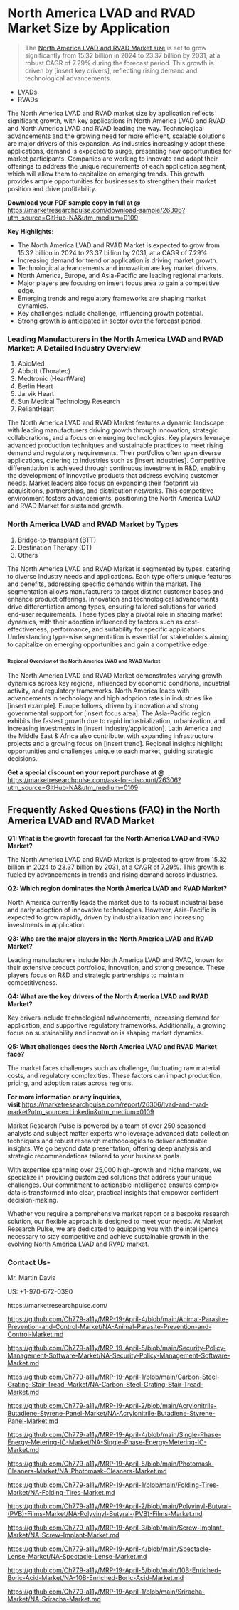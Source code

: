 <h1>North America LVAD and RVAD Market&nbsp;Size by Application</h1><blockquote><p>The <a href="https://marketresearchpulse.com/download-sample/26306?utm_source=GitHub-NA&amp;utm_medium=0109">North America LVAD and RVAD Market size</a> is set to grow significantly from 15.32 billion in 2024 to 23.37 billion by 2031, at a robust CAGR of 7.29% during the forecast period. This growth is driven by [insert key drivers], reflecting rising demand and technological advancements.</p></blockquote><ul><li>LVADs<li> RVADs</li></ul><p>The North America LVAD and RVAD market size by application reflects significant growth, with key applications in North America LVAD and RVAD and North America LVAD and RVAD leading the way. Technological advancements and the growing need for more efficient, scalable solutions are major drivers of this expansion. As industries increasingly adopt these applications, demand is expected to surge, presenting new opportunities for market participants. Companies are working to innovate and adapt their offerings to address the unique requirements of each application segment, which will allow them to capitalize on emerging trends. This growth provides ample opportunities for businesses to strengthen their market position and drive profitability.</p><p><strong>Download your PDF sample copy in full at @ </strong><a href="https://marketresearchpulse.com/download-sample/26306?utm_source=GitHub-NA&amp;utm_medium=0109">https://marketresearchpulse.com/download-sample/26306?utm_source=GitHub-NA&amp;utm_medium=0109</a></p><p><strong>Key Highlights: </strong></p><ul><li>The North America LVAD and RVAD Market is expected to grow from 15.32 billion in 2024 to 23.37 billion by 2031, at a CAGR of 7.29%.</li><li>Increasing demand for trend or application is driving market growth.</li><li>Technological advancements and innovation are key market drivers.</li><li>North America, Europe, and Asia-Pacific are leading regional markets.</li><li>Major players are focusing on insert focus area to gain a competitive edge.</li><li>Emerging trends and regulatory frameworks are shaping market dynamics.</li><li>Key challenges include challenge, influencing growth potential.</li><li>Strong growth is anticipated in sector over the forecast period.</li></ul><h3>Leading Manufacturers in the North America LVAD and RVAD Market: A Detailed Industry Overview</h3><ol><li>AbioMed</li><li>Abbott (Thoratec)</li><li>Medtronic (HeartWare)</li><li>Berlin Heart</li><li>Jarvik Heart</li><li>Sun Medical Technology Research</li><li>ReliantHeart</li></ol><div class="flex max-w-full flex-col flex-grow"><div class="min-h-8 text-message flex w-full flex-col items-end gap-2 whitespace-normal break-words [.text-message+&amp;]:mt-5" dir="auto" data-message-author-role="assistant" data-message-id="fd8432e4-4910-450d-b182-61b7bfb0a01f" data-message-model-slug="gpt-4o"><div class="flex w-full flex-col gap-1 empty:hidden first:pt-[3px]"><div class="markdown prose w-full break-words dark:prose-invert light"><p>The North America LVAD and RVAD Market features a dynamic landscape with leading manufacturers driving growth through innovation, strategic collaborations, and a focus on emerging technologies. Key players leverage advanced production techniques and sustainable practices to meet rising demand and regulatory requirements. Their portfolios often span diverse applications, catering to industries such as [insert industries]. Competitive differentiation is achieved through continuous investment in R&amp;D, enabling the development of innovative products that address evolving customer needs. Market leaders also focus on expanding their footprint via acquisitions, partnerships, and distribution networks. This competitive environment fosters advancements, positioning the North America LVAD and RVAD Market for sustained growth.</p></div></div></div></div><h3>North America LVAD and RVAD Market by Types</h3><ol><li>Bridge-to-transplant (BTT)<li> Destination Therapy (DT)<li> Others</li></ol><div class="flex max-w-full flex-col flex-grow"><div class="min-h-8 text-message flex w-full flex-col items-end gap-2 whitespace-normal break-words [.text-message+&amp;]:mt-5" dir="auto" data-message-author-role="assistant" data-message-id="084470be-0bb7-4664-bddf-5156b4f41249" data-message-model-slug="gpt-4o-mini"><div class="flex w-full flex-col gap-1 empty:hidden first:pt-[3px]"><div class="markdown prose w-full break-words dark:prose-invert light"><p>The North America LVAD and RVAD Market is segmented by types, catering to diverse industry needs and applications. Each type offers unique features and benefits, addressing specific demands within the market. The segmentation allows manufacturers to target distinct customer bases and enhance product offerings. Innovation and technological advancements drive differentiation among types, ensuring tailored solutions for varied end-user requirements. These types play a pivotal role in shaping market dynamics, with their adoption influenced by factors such as cost-effectiveness, performance, and suitability for specific applications. Understanding type-wise segmentation is essential for stakeholders aiming to capitalize on emerging opportunities and gain a competitive edge.</p></div></div></div></div><h3><span style="font-size: 11px;">Regional Overview of the North America LVAD and RVAD Market</span></h3><div class="flex max-w-full flex-col flex-grow"><div class="min-h-8 text-message flex w-full flex-col items-end gap-2 whitespace-normal break-words [.text-message+&amp;]:mt-5" dir="auto" data-message-author-role="assistant" data-message-id="e9038762-ce64-4e30-91c9-9bd413514231" data-message-model-slug="gpt-4o-mini"><div class="flex w-full flex-col gap-1 empty:hidden first:pt-[3px]"><div class="markdown prose w-full break-words dark:prose-invert light"><p>The North America LVAD and RVAD Market demonstrates varying growth dynamics across key regions, influenced by economic conditions, industrial activity, and regulatory frameworks. North America leads with advancements in technology and high adoption rates in industries like [insert example]. Europe follows, driven by innovation and strong governmental support for [insert focus area]. The Asia-Pacific region exhibits the fastest growth due to rapid industrialization, urbanization, and increasing investments in [insert industry/application]. Latin America and the Middle East &amp; Africa also contribute, with expanding infrastructure projects and a growing focus on [insert trend]. Regional insights highlight opportunities and challenges unique to each market, guiding strategic decisions.</p></div></div></div></div><p><strong>Get a special discount on your report purchase at @ </strong><a href="https://marketresearchpulse.com/ask-for-discount/26306?utm_source=GitHub-NA&amp;utm_medium=0109">https://marketresearchpulse.com/ask-for-discount/26306?utm_source=GitHub-NA&amp;utm_medium=0109</a></p><h2>Frequently Asked Questions (FAQ) in the North America LVAD and RVAD Market</h2><p><strong>Q1: What is the growth forecast for the North America LVAD and RVAD Market?</strong></p><p>The North America LVAD and RVAD Market is projected to grow from 15.32 billion in 2024 to 23.37 billion by 2031, at a CAGR of 7.29%. This growth is fueled by advancements in trends and rising demand across industries.</p><p><strong>Q2: Which region dominates the North America LVAD and RVAD Market?</strong></p><p>North America currently leads the market due to its robust industrial base and early adoption of innovative technologies. However, Asia-Pacific is expected to grow rapidly, driven by industrialization and increasing investments in application.</p><p><strong>Q3: Who are the major players in the North America LVAD and RVAD Market?</strong></p><p>Leading manufacturers include North America LVAD and RVAD, known for their extensive product portfolios, innovation, and strong presence. These players focus on R&amp;D and strategic partnerships to maintain competitiveness.</p><p><strong>Q4: What are the key drivers of the North America LVAD and RVAD Market?</strong></p><p>Key drivers include technological advancements, increasing demand for application, and supportive regulatory frameworks. Additionally, a growing focus on sustainability and innovation is shaping market dynamics.</p><p><strong>Q5: What challenges does the North America LVAD and RVAD Market face?</strong></p><p>The market faces challenges such as challenge, fluctuating raw material costs, and regulatory complexities. These factors can impact production, pricing, and adoption rates across regions.</p><p><strong>For more information or any inquiries, visit&nbsp;</strong><a href="https://marketresearchpulse.com/report/26306/lvad-and-rvad-market?utm_source=Linkedin&utm_medium=0109">https://marketresearchpulse.com/report/26306/lvad-and-rvad-market?utm_source=Linkedin&utm_medium=0109</a></p><p>Market Research Pulse is powered by a team of over 250 seasoned analysts and subject matter experts who leverage advanced data collection techniques and robust research methodologies to deliver actionable insights. We go beyond data presentation, offering deep analysis and strategic recommendations tailored to your business goals.</p><p>With expertise spanning over 25,000 high-growth and niche markets, we specialize in providing customized solutions that address your unique challenges. Our commitment to actionable intelligence ensures complex data is transformed into clear, practical insights that empower confident decision-making.</p><p>Whether you require a comprehensive market report or a bespoke research solution, our flexible approach is designed to meet your needs. At Market Research Pulse, we are dedicated to equipping you with the intelligence necessary to stay competitive and achieve sustainable growth in the evolving North America LVAD and RVAD market.</p><h3><strong>Contact Us-</strong></h3><p>Mr. Martin Davis</p><p>US: +1-970-672-0390</p><p>https://marketresearchpulse.com/</p><p><a href="https://github.com/Ch779-a11y/MRP-19-April-4/blob/main/Animal-Parasite-Prevention-and-Control-Market/NA-Animal-Parasite-Prevention-and-Control-Market.md">https://github.com/Ch779-a11y/MRP-19-April-4/blob/main/Animal-Parasite-Prevention-and-Control-Market/NA-Animal-Parasite-Prevention-and-Control-Market.md</a></p><p><a href="https://github.com/Ch779-a11y/MRP-19-April-5/blob/main/Security-Policy-Management-Software-Market/NA-Security-Policy-Management-Software-Market.md">https://github.com/Ch779-a11y/MRP-19-April-5/blob/main/Security-Policy-Management-Software-Market/NA-Security-Policy-Management-Software-Market.md</a></p><p><a href="https://github.com/Ch779-a11y/MRP-19-April-1/blob/main/Carbon-Steel-Grating-Stair-Tread-Market/NA-Carbon-Steel-Grating-Stair-Tread-Market.md">https://github.com/Ch779-a11y/MRP-19-April-1/blob/main/Carbon-Steel-Grating-Stair-Tread-Market/NA-Carbon-Steel-Grating-Stair-Tread-Market.md</a></p><p><a href="https://github.com/Ch779-a11y/MRP-19-April-2/blob/main/Acrylonitrile-Butadiene-Styrene-Panel-Market/NA-Acrylonitrile-Butadiene-Styrene-Panel-Market.md">https://github.com/Ch779-a11y/MRP-19-April-2/blob/main/Acrylonitrile-Butadiene-Styrene-Panel-Market/NA-Acrylonitrile-Butadiene-Styrene-Panel-Market.md</a></p><p><a href="https://github.com/Ch779-a11y/MRP-19-April-4/blob/main/Single-Phase-Energy-Metering-IC-Market/NA-Single-Phase-Energy-Metering-IC-Market.md">https://github.com/Ch779-a11y/MRP-19-April-4/blob/main/Single-Phase-Energy-Metering-IC-Market/NA-Single-Phase-Energy-Metering-IC-Market.md</a></p><p><a href="https://github.com/Ch779-a11y/MRP-19-April-5/blob/main/Photomask-Cleaners-Market/NA-Photomask-Cleaners-Market.md">https://github.com/Ch779-a11y/MRP-19-April-5/blob/main/Photomask-Cleaners-Market/NA-Photomask-Cleaners-Market.md</a></p><p><a href="https://github.com/Ch779-a11y/MRP-19-April-1/blob/main/Folding-Tires-Market/NA-Folding-Tires-Market.md">https://github.com/Ch779-a11y/MRP-19-April-1/blob/main/Folding-Tires-Market/NA-Folding-Tires-Market.md</a></p><p><a href="https://github.com/Ch779-a11y/MRP-19-April-2/blob/main/Polyvinyl-Butyral-(PVB)-Films-Market/NA-Polyvinyl-Butyral-(PVB)-Films-Market.md">https://github.com/Ch779-a11y/MRP-19-April-2/blob/main/Polyvinyl-Butyral-(PVB)-Films-Market/NA-Polyvinyl-Butyral-(PVB)-Films-Market.md</a></p><p><a href="https://github.com/Ch779-a11y/MRP-19-April-3/blob/main/Screw-Implant-Market/NA-Screw-Implant-Market.md">https://github.com/Ch779-a11y/MRP-19-April-3/blob/main/Screw-Implant-Market/NA-Screw-Implant-Market.md</a></p><p><a href="https://github.com/Ch779-a11y/MRP-19-April-4/blob/main/Spectacle-Lense-Market/NA-Spectacle-Lense-Market.md">https://github.com/Ch779-a11y/MRP-19-April-4/blob/main/Spectacle-Lense-Market/NA-Spectacle-Lense-Market.md</a></p><p><a href="https://github.com/Ch779-a11y/MRP-19-April-5/blob/main/10B-Enriched-Boric-Acid-Market/NA-10B-Enriched-Boric-Acid-Market.md">https://github.com/Ch779-a11y/MRP-19-April-5/blob/main/10B-Enriched-Boric-Acid-Market/NA-10B-Enriched-Boric-Acid-Market.md</a></p><p><a href="https://github.com/Ch779-a11y/MRP-19-April-1/blob/main/Sriracha-Market/NA-Sriracha-Market.md">https://github.com/Ch779-a11y/MRP-19-April-1/blob/main/Sriracha-Market/NA-Sriracha-Market.md</a></p>
